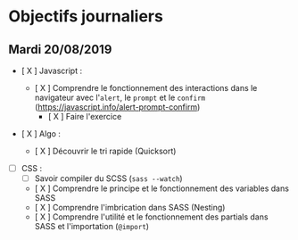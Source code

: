 # Objectifs journaliers

## Mardi 20/08/2019


* [ X ] Javascript :
  * [ X ] Comprendre le fonctionnement des interactions dans le navigateur avec l'`alert`, le `prompt` et le `confirm` (https://javascript.info/alert-prompt-confirm)
    * [ X ] Faire l'exercice

* [ X ] Algo : 
  * [ X ] Découvrir le tri rapide (Quicksort)

* [ ] CSS : 
  * [ ] Savoir compiler du SCSS (`sass --watch`)
  * [ X ] Comprendre le principe et le fonctionnement des variables dans SASS
  * [ X ] Comprendre l'imbrication dans SASS (Nesting)
  * [ X ] Comprendre l'utilité et le fonctionnement des partials dans SASS et l'importation (`@import`)
